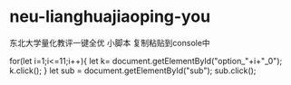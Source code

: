 # neu-lianghuajiaoping-you
东北大学量化教评一键全优
小脚本 复制粘贴到console中

for(let i=1;i<=11;i++){
  let k= document.getElementById("option_"+i+"_0");
  k.click();
  }
let sub = document.getElementById("sub");
sub.click();
